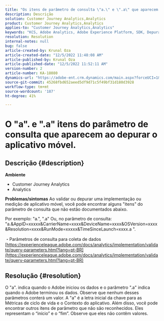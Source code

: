 ```yaml
---
title: "Os itens de parâmetro de consulta \"a.\" e \".a\" que aparecem ao depurar o aplicativo móvel."
description: Descrição
solution: Customer Journey Analytics,Analytics
product: Customer Journey Analytics,Analytics
applies-to: "Customer Journey Analytics,Analytics"
keywords: "KCS, Adobe Analytics, Adobe Experience Platform, SDK, Depuração, Parâmetros de consulta"
resolution: Resolution
internal-notes: null
bug: false
article-created-by: Krunal Oza
article-created-date: "12/5/2022 11:48:08 AM"
article-published-by: Krunal Oza
article-published-date: "12/5/2022 11:52:11 AM"
version-number: 2
article-number: KA-18080
dynamics-url: "https://adobe-ent.crm.dynamics.com/main.aspx?forceUCI=1&pagetype=entityrecord&etn=knowledgearticle&id=109571ad-9274-ed11-81aa-6045bd006c82"
source-git-commit: 45268fbd652aeed5df9d71c5f49bf31d180d3928
workflow-type: tm+mt
source-wordcount: '187'
ht-degree: 41%

---
```


# O &quot;a&quot;. e &quot;.a&quot; itens do parâmetro de consulta que aparecem ao depurar o aplicativo móvel.

## Descrição {#description}

<b>Ambiente</b>
- Customer Journey Analytics
- Analytics



<b>Problemas/sintomas</b>
Ao validar ou depurar uma implementação ou medição de aplicativo móvel, você pode encontrar alguns &quot;itens&quot; do parâmetro de consulta que não estão documentados abaixo.

Por exemplo: &quot;a.&quot;, &quot;.a&quot; Ou, no parâmetro de consulta: &quot;a.&amp;AppID=xxxxx&amp;CarrierName=xxxx&amp;DeviceName=xxxx&amp;OSVersion=xxxx&amp;Resolution=xxxx&amp;RunMode=xxxxx&amp;TimeSinceLaunch=xxxx.a &quot;.

・Parâmetros de consulta para coleta de dados
[https://experienceleague.adobe.com/docs/analytics/implementation/validate/query-parameters.html?lang=pt-BR](https://experienceleague.adobe.com/docs/analytics/implementation/validate/query-parameters.html?lang=pt-BR)




## Resolução {#resolution}


O &quot;a&quot;. indica quando o Adobe iniciou os dados e o parâmetro &quot;.a&quot; indica quando o Adobe terminou os dados. Observe que nenhum desses parâmetros conterá um valor. A &quot;a&quot; é a letra inicial da chave para as Métricas de ciclo de vida e o Contexto do aplicativo. Além disso, você pode encontrar outros itens de parâmetro que não são reconhecidos. Eles representam o “início” e o “fim”. Observe que eles não contêm valores.
